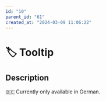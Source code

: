 ```yaml
---
id: "10"
parent_id: "61"
created_at: "2024-03-09 11:06:22"
---
```


# 🏷️ Tooltip

## Description

🇩🇪 Currently only available in German.
